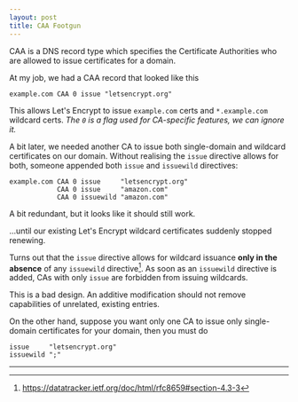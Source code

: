 ```yaml
---
layout: post
title: CAA Footgun
---
```


CAA is a DNS record type which specifies the Certificate Authorities who are allowed to issue certificates for a domain.

At my job, we had a CAA record that looked like this
```
example.com CAA 0 issue "letsencrypt.org"
```
This allows Let's Encrypt to issue `example.com` certs and `*.example.com` wildcard certs. *The `0` is a flag used for CA-specific features, we can ignore it.*

A bit later, we needed another CA to issue both single-domain and wildcard certificates on our domain. Without realising the `issue` directive allows for both, someone appended both `issue` and `issuewild` directives:

```
example.com CAA 0 issue     "letsencrypt.org"
            CAA 0 issue     "amazon.com"
            CAA 0 issuewild "amazon.com"
```

A bit redundant, but it looks like it should still work.

...until our existing Let's Encrypt wildcard certificates suddenly stopped renewing.

Turns out that the `issue` directive allows for wildcard issuance **only in the absence** of any `issuewild` directive[^1]. As soon as an `issuewild` directive is added, CAs with only `issue` are forbidden from issuing wildcards.

This is a bad design. An additive modification should not remove capabilities of unrelated, existing entries.

On the other hand, suppose you want only one CA to issue only single-domain certificates for your domain, then you must do
```
issue     "letsencrypt.org"
issuewild ";"
```

---

[^1]: <https://datatracker.ietf.org/doc/html/rfc8659#section-4.3-3>
